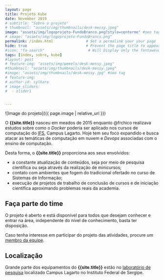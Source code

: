 ```yaml
---
layout: page
title: Projeto Kube
date: November 2019
# subtitle: "Sobre o projeto"   
# thumbnail: "assets/img/thumbnails/desk-messy.jpeg"
image: "assets/img/logoprojeto-FundoBranco.png?style=centerme" #seo tag
# image: "assets/img/logoprojeto-FundoBranco.png" 
permalink: /index.html               # Set a permalink your your page
hide: true                           # Prevent the page title to appear in the navbar
#icon: "fa-search"                    # Will Display only the fontawesome icon (here: fa-search) and not the title
tags: [index, sobre, kube]
#layout: post
# feature-img: "assets/img/pexels/desk-messy.jpeg"
#thumbnail: "assets/img/thumbnails/desk-messy.jpeg"
#image: "assets/img/thumbnails/desk-messy.jpg" #seo tag
# feature-img:
# author-id: sylhare
# image_sliders:
#  - slider1


---
```



![Image do projeto]({{ page.image | relative_url }})

O **{{site.title}}**  nasceu em meados de 2015 enquanto @frchico realizava estudos sobre como o *Docker* poderia ser aplicado nos cursos de computação do [IFS](http://www.ifs.edu.br), Campus Lagarto. Hoje tem seu foco expandido e busca atacar as temáticas de computação em nuvem e *Devops* associadas com o ensino de computação. 

Desta forma, o **{{site.title}}** proporciona aos seus envolvidos:

- a constante atualização de conteúdos, seja por meio de pesquisa científica ou seja através da realização de minicursos;
- contato com ambientes que fogem do tradicional ofertado no curso de Sistemas de Informação;
- execução de projetos de trabalho de conclusão de cursos e de iniciação científica aproximando problemas reais da academia.


## Faça parte do time
 
O projeto é aberto e está disponível para todos que desejam conhecer e entrar na área, independente do nível de conhecimento, basta ter disposição.

Caso tenha interesse em participar do projeto das atividades, procure um [membro da equipe](equipe).

## Localização

Grande parte dos equipamentos do **{{site.title}}** estão no [laboratório de pesquisa](laboratorio) localizado Campus Lagarto no Instituto Federal de Sergipe.
  
